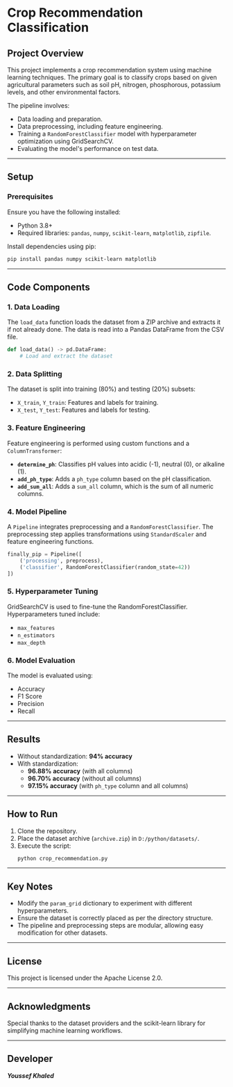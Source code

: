 # Crop Recommendation Classification

## Project Overview
This project implements a crop recommendation system using machine learning techniques. The primary goal is to classify crops based on given agricultural parameters such as soil pH, nitrogen, phosphorous, potassium levels, and other environmental factors.

The pipeline involves:
- Data loading and preparation.
- Data preprocessing, including feature engineering.
- Training a `RandomForestClassifier` model with hyperparameter optimization using GridSearchCV.
- Evaluating the model's performance on test data.

---

## Setup

### Prerequisites
Ensure you have the following installed:
- Python 3.8+
- Required libraries: `pandas`, `numpy`, `scikit-learn`, `matplotlib`, `zipfile`.

Install dependencies using pip:
```bash
pip install pandas numpy scikit-learn matplotlib
```

---

## Code Components

### 1. Data Loading
The `load_data` function loads the dataset from a ZIP archive and extracts it if not already done. The data is read into a Pandas DataFrame from the CSV file.

```python
def load_data() -> pd.DataFrame:
    # Load and extract the dataset
```

### 2. Data Splitting
The dataset is split into training (80%) and testing (20%) subsets:
- `X_train`, `Y_train`: Features and labels for training.
- `X_test`, `Y_test`: Features and labels for testing.

### 3. Feature Engineering
Feature engineering is performed using custom functions and a `ColumnTransformer`:
- **`determine_ph`**: Classifies pH values into acidic (-1), neutral (0), or alkaline (1).
- **`add_ph_type`**: Adds a `ph_type` column based on the pH classification.
- **`add_sum_all`**: Adds a `sum_all` column, which is the sum of all numeric columns.

### 4. Model Pipeline
A `Pipeline` integrates preprocessing and a `RandomForestClassifier`. The preprocessing step applies transformations using `StandardScaler` and feature engineering functions.

```python
finally_pip = Pipeline([
    ('processing', preprocess),
    ('classifier', RandomForestClassifier(random_state=42))
])
```

### 5. Hyperparameter Tuning
GridSearchCV is used to fine-tune the RandomForestClassifier. Hyperparameters tuned include:
- `max_features`
- `n_estimators`
- `max_depth`

### 6. Model Evaluation
The model is evaluated using:
- Accuracy
- F1 Score
- Precision
- Recall

---

## Results
- Without standardization: **94% accuracy**
- With standardization:
  - **96.88% accuracy** (with all columns)
  - **96.70% accuracy** (without all columns)
  - **97.15% accuracy** (with `ph_type` column and all columns)

---

## How to Run
1. Clone the repository.
2. Place the dataset archive (`archive.zip`) in `D:/python/datasets/`.
3. Execute the script:
   ```bash
   python crop_recommendation.py
   ```

---

## Key Notes
- Modify the `param_grid` dictionary to experiment with different hyperparameters.
- Ensure the dataset is correctly placed as per the directory structure.
- The pipeline and preprocessing steps are modular, allowing easy modification for other datasets.

---

## License
This project is licensed under the Apache License 2.0.

---

## Acknowledgments
Special thanks to the dataset providers and the scikit-learn library for simplifying machine learning workflows.

---
## Developer
***Youssef Khaled***

